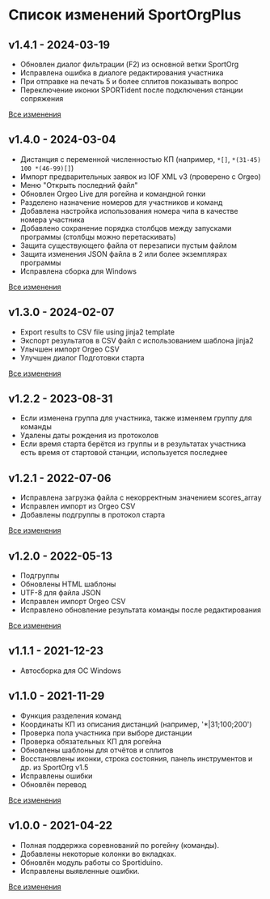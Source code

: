 # Список изменений SportOrgPlus

## v1.4.1 - 2024-03-19

* Обновлен диалог фильтрации (F2) из основной ветки SportOrg
* Исправлена ошибка в диалоге редактирования участника
* При отправке на печать 5 и более сплитов показывать вопрос
* Переключение иконки SPORTident после подключения станции сопряжения

[Все изменения](https://github.com/sembruk/sportorg-plus/compare/v1.4.0...v1.4.1)

## v1.4.0 - 2024-03-04

* Дистанция с переменной численностью КП (например, `*[]`, `*(31-45) 100 *(46-99)[]`)
* Импорт предварительных заявок из IOF XML v3 (проверено с Orgeo)
* Меню "Открыть последний файл"
* Обновлен Orgeo Live для рогейна и командной гонки
* Разделено назначение номеров для участников и команд
* Добавлена настройка использования номера чипа в качестве номера участника
* Добавлено сохранение порядка столбцов между запусками программы (столбцы можно перетаскивать)
* Защита существующего файла от перезаписи пустым файлом
* Защита изменения JSON файла в 2 или более экземплярах программы
* Исправлена сборка для Windows

[Все изменения](https://github.com/sembruk/sportorg-plus/compare/v1.3.0...v1.4.0)


## v1.3.0 - 2024-02-07

* Export results to CSV file using jinja2 template
* Экспорт результатов в CSV файл с использованием шаблона jinja2
* Улычшен импорт Orgeo CSV
* Улучшен диалог Подготовки старта

[Все изменения](https://github.com/sembruk/sportorg-plus/compare/v1.2.2...v1.3.0)

## v1.2.2 - 2023-08-31

* Если изменена группа для участника, также изменяем группу для команды
* Удалены даты рождения из протоколов
* Если время старта берётся из группы
и в результатах участника есть время от стартовой станции, используется последнее

## v1.2.1 - 2022-07-06

* Исправлена загрузка файла с некорректным значением scores_array
* Исправлен импорт из Orgeo CSV
* Добавлены подгруппы в протокол старта

[Все изменения](https://github.com/sembruk/sportorg-plus/compare/v1.2.0...v1.2.1)

## v1.2.0 - 2022-05-13

* Подгруппы
* Обновлены HTML шаблоны
* UTF-8 для файла JSON
* Исправлен импорт Orgeo CSV
* Исправлено обновление результата команды после редактирования

[Все изменения](https://github.com/sembruk/sportorg-plus/compare/v1.1.1...v1.2.0)

## v1.1.1 - 2021-12-23

* Автосборка для ОС Windows

## v1.1.0 - 2021-11-29

* Функция разделения команд
* Координаты КП из описания дистанций (например, '\*|31;100;200')
* Проверка пола участника при выборе дистанции
* Проверка обязательных КП для рогейна
* Обновлены шаблоны для отчётов и сплитов
* Восстановлены иконки, строка состояния, панель инструментов и др. из SportOrg v1.5
* Исправлены ошибки
* Обновлён перевод

[Все изменения](https://github.com/sembruk/sportorg-plus/compare/v1.0.0...v1.1.0)

## v1.0.0 - 2021-04-22

* Полная поддержка соревнований по рогейну (команды).
* Добавлены некоторые колонки во вкладках.
* Обновлён модуль работы со Sportiduino.
* Исправлены выявленные ошибки.

[Все изменения](https://github.com/sembruk/sportorg-plus/compare/3a69d94...v1.0.0)
